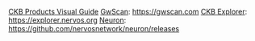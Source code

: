 [CKB Products Visual Guide](https://projects.invisionapp.com/boards/WK3VAZJUYCM/)
[GwScan](./gwscan): https://gwscan.com
[CKB Explorer](./ckb-explorer): https://explorer.nervos.org
[Neuron](./neuron): https://github.com/nervosnetwork/neuron/releases
